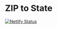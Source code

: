 # ZIP to State
[![Netlify Status](https://api.netlify.com/api/v1/badges/f4add054-d913-48ef-a37c-a6a6aab8e6fd/deploy-status)](https://app.netlify.com/sites/friendly-agnesi-60d565/deploys)